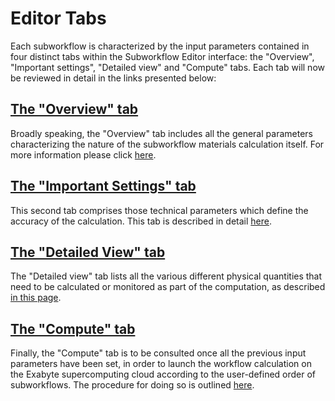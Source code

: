 # Editor Tabs  

Each subworkflow is characterized by the input parameters contained in four distinct tabs within the Subworkflow Editor interface: the "Overview", "Important settings", "Detailed view" and "Compute" tabs. Each tab will now be reviewed in detail in the links presented below:

## [The "Overview" tab](overview.md)

Broadly speaking, the "Overview" tab includes all the general parameters characterizing the nature of the subworkflow materials calculation itself. For more information please click [here](overview.md).   

## [The "Important Settings" tab](important-settings.md)

This second tab comprises those technical parameters which define the accuracy of the calculation. This tab is described in detail [here](important-settings.md).

## [The "Detailed View" tab](detailed-view.md)

The "Detailed view" tab lists all the various different physical quantities that need to be calculated or monitored as part of the computation, as described [in this page](detailed-view.md). 

## [The "Compute" tab](compute.md) 

Finally, the "Compute" tab is to be consulted once all the previous input parameters have been set, in order to launch the workflow calculation on the Exabyte supercomputing cloud according to the user-defined order of subworkflows. The procedure for doing so is outlined [here](compute.md). 
